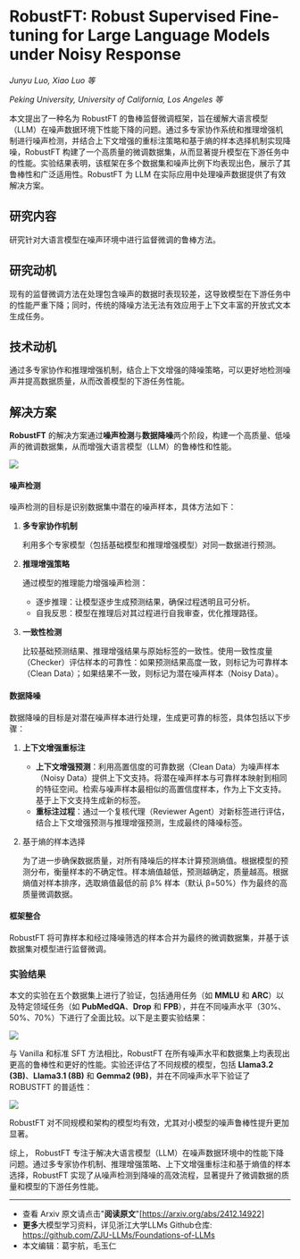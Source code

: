 # RobustFT: Robust Supervised Fine-tuning for Large Language Models under Noisy Response

*Junyu Luo, Xiao Luo 等*

*Peking University, University of California, Los Angeles 等*

本文提出了一种名为 RobustFT 的鲁棒监督微调框架，旨在缓解大语言模型（LLM）在噪声数据环境下性能下降的问题。通过多专家协作系统和推理增强机制进行噪声检测，并结合上下文增强的重标注策略和基于熵的样本选择机制实现降噪，RobustFT 构建了一个高质量的微调数据集，从而显著提升模型在下游任务中的性能。实验结果表明，该框架在多个数据集和噪声比例下均表现出色，展示了其鲁棒性和广泛适用性。RobustFT 为 LLM 在实际应用中处理噪声数据提供了有效解决方案。

## 研究内容

研究针对大语言模型在噪声环境中进行监督微调的鲁棒方法。

## 研究动机

现有的监督微调方法在处理包含噪声的数据时表现较差，这导致模型在下游任务中的性能严重下降；同时，传统的降噪方法无法有效应用于上下文丰富的开放式文本生成任务。

## 技术动机

通过多专家协作和推理增强机制，结合上下文增强的降噪策略，可以更好地检测噪声并提高数据质量，从而改善模型的下游任务性能。

## 解决方案

**RobustFT** 的解决方案通过**噪声检测**与**数据降噪**两个阶段，构建一个高质量、低噪声的微调数据集，从而增强大语言模型（LLM）的鲁棒性和性能。

![](https://fastly.jsdelivr.net/gh/bucketio/img3@main/2024/12/27/1735262919524-e2e434b3-c091-44ce-bde4-95c0da567949.png)

#### **噪声检测**

噪声检测的目标是识别数据集中潜在的噪声样本，具体方法如下：

1. **多专家协作机制**

   利用多个专家模型（包括基础模型和推理增强模型）对同一数据进行预测。

2. **推理增强策略**

   通过模型的推理能力增强噪声检测：

   - 逐步推理：让模型逐步生成预测结果，确保过程透明且可分析。
   - 自我反思：模型在推理后对其过程进行自我审查，优化推理路径。

3. **一致性检测**

   比较基础预测结果、推理增强结果与原始标签的一致性。使用一致性度量（Checker）评估样本的可靠性：如果预测结果高度一致，则标记为可靠样本（Clean Data）；如果结果不一致，则标记为潜在噪声样本（Noisy Data）。

#### **数据降噪**

数据降噪的目标是对潜在噪声样本进行处理，生成更可靠的标签，具体包括以下步骤：

1. **上下文增强重标注**

   - **上下文增强预测**：利用高置信度的可靠数据（Clean Data）为噪声样本（Noisy Data）提供上下文支持。将潜在噪声样本与可靠样本映射到相同的特征空间。检索与噪声样本最相似的高置信度样本，作为上下文支持。基于上下文支持生成新的标签。
   - **重标注过程**：通过一个复核代理（Reviewer Agent）对新标签进行评估，结合上下文增强预测与推理增强预测，生成最终的降噪标签。

2. 基于熵的样本选择

   为了进一步确保数据质量，对所有降噪后的样本计算预测熵值。根据模型的预测分布，衡量样本的不确定性。样本熵值越低，预测越确定，质量越高。根据熵值对样本排序，选取熵值最低的前 β% 样本（默认 β=50%）作为最终的高质量微调数据。

####  **框架整合**

RobustFT 将可靠样本和经过降噪筛选的样本合并为最终的微调数据集，并基于该数据集对模型进行监督微调。

### 实验结果

本文的实验在五个数据集上进行了验证，包括通用任务（如 **MMLU** 和 **ARC**）以及特定领域任务（如 **PubMedQA**、**Drop** 和 **FPB**），并在不同噪声水平（30%、50%、70%）下进行了全面比较。以下是主要实验结果：

![](https://fastly.jsdelivr.net/gh/bucketio/img9@main/2024/12/27/1735262818558-247aa2fd-f590-4d63-811c-79d9c9b29199.png)

与 Vanilla 和标准 SFT 方法相比，RobustFT 在所有噪声水平和数据集上均表现出更高的鲁棒性和更好的性能。实验还评估了不同规模的模型，包括 **Llama3.2 (3B)**、**Llama3.1 (8B)** 和 **Gemma2 (9B)**，并在不同噪声水平下验证了 ROBUSTFT 的普适性：

![](https://fastly.jsdelivr.net/gh/bucketio/img19@main/2024/12/27/1735262890193-a17b56a0-6105-426f-82b0-8d79be7b5bad.png)

RobustFT 对不同规模和架构的模型均有效，尤其对小模型的噪声鲁棒性提升更加显著。

综上， RobustFT 专注于解决大语言模型（LLM）在噪声数据环境中的性能下降问题。通过多专家协作机制、推理增强策略、上下文增强重标注和基于熵值的样本选择，RobustFT 实现了从噪声检测到降噪的高效流程，显著提升了微调数据的质量和模型的下游任务性能。

---

- 查看 Arxiv 原文请点击"**阅读原文**"[https://arxiv.org/abs/2412.14922]
- **更多**大模型学习资料，详见浙江大学LLMs Github仓库: 
  https://github.com/ZJU-LLMs/Foundations-of-LLMs
- 本文编辑：葛宇航，毛玉仁
